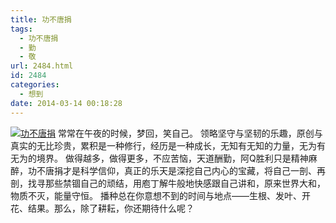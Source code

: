 ```yaml
---
title: 功不唐捐
tags:
  - 功不唐捐
  - 勤
  - 敬
url: 2484.html
id: 2484
categories:
  - 想到
date: 2014-03-14 00:18:28
---
```


[![](http://photo.guolaijie.com/rooufer/uploads/2014/03/功不唐捐.jpg "功不唐捐")](http://photo.guolaijie.com/rooufer/uploads/2014/03/功不唐捐.jpg) 常常在午夜的时候，梦回，笑自己。 领略坚守与坚韧的乐趣，原创与真实的无比珍贵，累积是一种修行，经历是一种成长，无知有无知的力量，无为有无为的境界。 做得越多，做得更多，不应苦恼，天道酬勤，阿Q胜利只是精神麻醉，功不唐捐才是科学信仰，真正的乐天是深挖自己内心的宝藏，将自己一剖、再剖，找寻那些禁锢自己的顽结，用庖丁解牛般地快感跟自己讲和，原来世界大和，物质不灭，能量守恒。 播种总在你意想不到的时间与地点——生根、发叶、开花、结果。那么，除了耕耘，你还期待什么呢？